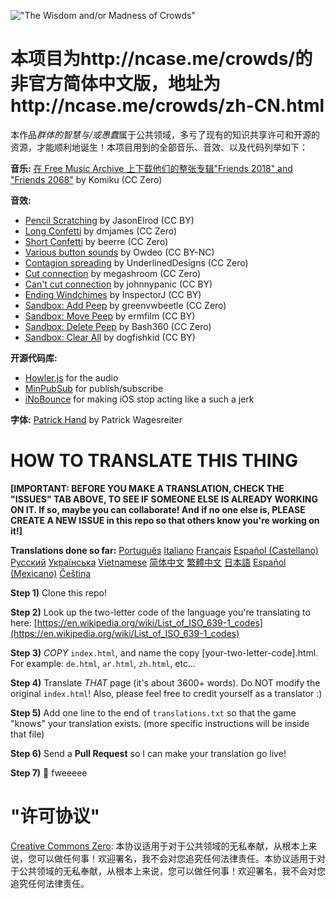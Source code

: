 !["The Wisdom and/or Madness of Crowds"](http://ncase.me/crowds/social/thumb.png)

# 本项目为http://ncase.me/crowds/的非官方简体中文版，地址为http://ncase.me/crowds/zh-CN.html

本作品*群体的智慧与/或愚蠢*属于公共领域，多亏了现有的知识共享许可和开源的资源，才能顺利地诞生！本项目用到的全部音乐、音效、以及代码列举如下：
 
**音乐:** [在 Free Music Archive 上下载他们的整张专辑"Friends 2018" and "Friends 2068"](http://freemusicarchive.org/music/Komiku/Tale_on_the_Late/) by Komiku (CC Zero)

**音效:**

* [Pencil Scratching](https://freesound.org/people/JasonElrod/sounds/85485/) by JasonElrod (CC BY)
* [Long Confetti](https://freesound.org/people/dmjames/sounds/140095/) by dmjames (CC Zero)
* [Short Confetti](https://freesound.org/people/beerre/sounds/344965/) by beerre (CC Zero)
* [Various button sounds](https://freesound.org/people/Owdeo/sounds/116653/) by Owdeo (CC BY-NC)
* [Contagion spreading](https://freesound.org/people/UnderlinedDesigns/sounds/191766/) by UnderlinedDesigns (CC Zero)
* [Cut connection](https://freesound.org/people/megashroom/sounds/390167/) by megashroom (CC Zero)
* [Can't cut connection](https://freesound.org/people/johnnypanic/sounds/36280/) by johnnypanic (CC BY)
* [Ending Windchimes](https://freesound.org/people/InspectorJ/sounds/353194/) by InspectorJ (CC BY)
* [Sandbox: Add Peep](https://freesound.org/people/greenvwbeetle/sounds/244654/) by greenvwbeetle (CC Zero)
* [Sandbox: Move Peep](https://freesound.org/people/ermfilm/sounds/130013/) by ermfilm (CC BY)
* [Sandbox: Delete Peep](https://freesound.org/people/Bash360/sounds/214854/) by Bash360 (CC Zero)
* [Sandbox: Clear All](https://freesound.org/people/dogfishkid/sounds/399303/) by dogfishkid (CC BY)

**开源代码库:**

* [Howler.js](https://howlerjs.com/) for the audio
* [MinPubSub](https://github.com/daniellmb/MinPubSub) for publish/subscribe
* [iNoBounce](https://github.com/lazd/iNoBounce/) for making iOS stop acting like a such a jerk

**字体:** [Patrick Hand](https://fonts.google.com/specimen/Patrick+Hand) by Patrick Wagesreiter

# HOW TO TRANSLATE THIS THING

**[IMPORTANT:
BEFORE YOU MAKE A TRANSLATION, CHECK THE "ISSUES" TAB ABOVE,
TO SEE IF SOMEONE ELSE IS ALREADY WORKING ON IT.
If so, maybe you can collaborate!
And if no one else is, PLEASE CREATE A NEW ISSUE in this repo
so that others know you're working on it!]**

**Translations done so far:**
[Português](http://ncase.me/crowds/pt.html)
[Italiano](http://ncase.me/crowds/it.html)
[Français](http://ncase.me/crowds/fr.html)
[Español (Castellano)](http://ncase.me/crowds/es.html)
[Русский](http://ncase.me/crowds/ru.html)
[Українська](http://ncase.me/crowds/uk.html)
[Vietnamese](http://ncase.me/crowds/vi.html)
[简体中文](http://ncase.me/crowds/zh-CN.html)
[繁體中文](http://ncase.me/crowds/zh-TW.html)
[日本語](http://ncase.me/crowds/ja.html)
[Español (Mexicano)](http://ncase.me/crowds/es-MX.html)
[Čeština](http://ncase.me/crowds/cs.html)

**Step 1)** Clone this repo!

**Step 2)** Look up the two-letter code of the language you're translating to here:
[https://en.wikipedia.org/wiki/List_of_ISO_639-1_codes](https://en.wikipedia.org/wiki/List_of_ISO_639-1_codes)

**Step 3)** *COPY* `index.html`, and name the copy [your-two-letter-code].html. 
For example: `de.html`, `ar.html`, `zh.html`, etc...

**Step 4)** Translate *THAT* page (it's about 3600+ words). Do NOT modify the original `index.html`!
Also, please feel free to credit yourself as a translator :)

**Step 5)** Add one line to the end of `translations.txt` so that the game "knows" your translation exists.
(more specific instructions will be inside that file)

**Step 6)** Send a **Pull Request** so I can make your translation go live!

**Step 7)** 🎉 fweeeee

# "许可协议"

[Creative Commons Zero](https://github.com/ncase/trust/blob/gh-pages/LICENSE): 本协议适用于对于公共领域的无私奉献，从根本上来说，您可以做任何事！欢迎署名，我不会对您追究任何法律责任。本协议适用于对于公共领域的无私奉献，从根本上来说，您可以做任何事！欢迎署名，我不会对您追究任何法律责任。
